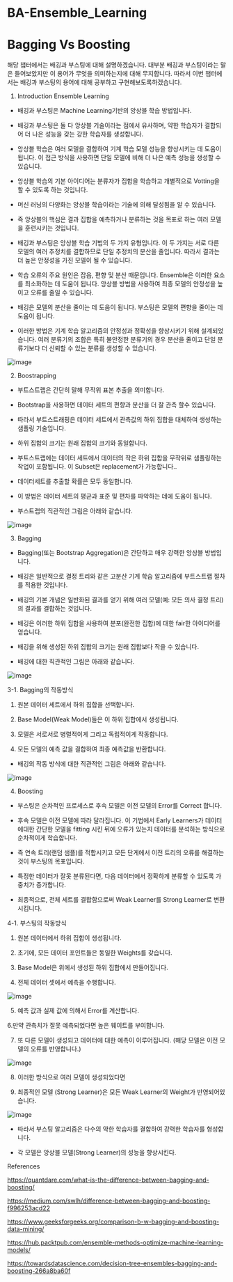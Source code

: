 # BA-Ensemble_Learning

# Bagging Vs Boosting

해당 챕터에서는 배깅과 부스팅에 대해 설명하겠습니다.
대부분 배깅과 부스팅이라는 말은 들어보았지만 이 용어가 무엇을 의미하는지에 대해 무지합니다.
따라서 이번 챕터에서는 배깅과 부스팅의 용어에 대해 공부하고 구현해보도록하겠습니다.

1. Introduction Ensemble Learning

- 배깅과 부스팅은 Machine Learning기반의 앙상블 학습 방법입니다.

- 배깅과 부스팅은 둘 다 앙상블 기술이라는 점에서 유사하며, 약한 학습자가 결합되어 더 나은 성능을 갖는 강한 학습자를 생성합니다.

- 앙상블 학습은 여러 모델을 결합하여 기계 학습 모델 성능을 향상시키는 데 도움이 됩니다. 이 접근 방식을 사용하면 단일 모델에 비해 더 나은 예측 성능을 생성할 수 있습니다.

- 앙상블 학습의 기본 아이디어는 분류자가 집합을 학습하고 개별적으로 Votting을 할 수 있도록 하는 것입니다. 

- 머신 러닝의 다양화는 앙상블 학습이라는 기술에 의해 달성됨을 알 수 있습니다.

- 즉 앙상블의 핵심은 결과 집합을 예측하거나 분류하는 것을 목표로 하는 여러 모델을 훈련시키는 것입니다.

- 배깅과 부스팅은 앙상블 학습 기법의 두 가지 유형입니다. 이 두 가지는 서로 다른 모델의 여러 추정치를 결합하므로 단일 추정치의 분산을 줄입니다. 따라서 결과는 더 높은 안정성을 가진 모델이 될 수 있습니다.

- 학습 오류의 주요 원인은 잡음, 편향 및 분산 때문입니다. Ensemble은 이러한 요소를 최소화하는 데 도움이 됩니다. 앙상블 방법을 사용하여 최종 모델의 안정성을 높이고 오류를 줄일 수 있습니다.

- 배깅은 모델의 분산을 줄이는 데 도움이 됩니다. 부스팅은 모델의 편향을 줄이는 데 도움이 됩니다.

- 이러한 방법은 기계 학습 알고리즘의 안정성과 정확성을 향상시키기 위해 설계되었습니다. 여러 분류기의 조합은 특히 불안정한 분류기의 경우 분산을 줄이고 단일 분류기보다 더 신뢰할 수 있는 분류를 생성할 수 있습니다.


![image](https://user-images.githubusercontent.com/71392868/204717187-65da366c-3f74-45fa-bd42-65afd19c3038.png)


2. Boostrapping

- 부트스트랩은 간단히 말해 무작위 표본 추출을 의미합니다.

- Bootstrap을 사용하면 데이터 세트의 편향과 분산을 더 잘 관측 할수 있습니다.

- 따라서 부트스트래핑은 데이터 세트에서 관측값의 하위 집합을 대체하여 생성하는 샘플링 기술입니다. 

- 하위 집합의 크기는 원래 집합의 크기와 동일합니다. 

- 부트스트랩에는 데이터 세트에서 데이터의 작은 하위 집합을 무작위로 샘플링하는 작업이 포함됩니다. 이 Subset은 replacement가 가능합니다..

- 데이터세트를 추출할 확률은 모두 동일합니다. 

- 이 방법은 데이터 세트의 평균과 표준 및 편차를 파악하는 데에 도움이 됩니다. 

- 부스트랩의 직관적인 그림은 아래와 같습니다. 


![image](https://user-images.githubusercontent.com/71392868/204717735-5f1f27cc-4df5-4f57-a44e-3c61460213dd.png)


3. Bagging

- Bagging(또는 Bootstrap Aggregation)은 간단하고 매우 강력한 앙상블 방법입니다. 

- 배깅은 일반적으로 결정 트리와 같은 고분산 기계 학습 알고리즘에 부트스트랩 절차를 적용한 것입니다. 

- 배깅의 기본 개념은 일반화된 결과를 얻기 위해 여러 모델(예: 모든 의사 결정 트리)의 결과를 결합하는 것입니다. 

- 배깅은 이러한 하위 집합을 사용하여 분포(완전한 집합)에 대한  fair한 아이디어를 얻습니다. 

- 배깅을 위해 생성된 하위 집합의 크기는 원래 집합보다 작을 수 있습니다. 

- 배깅에 대한 직관적인 그림은 아래와 같습니다. 


![image](https://user-images.githubusercontent.com/71392868/204741645-a6c2613b-bcdc-4dfa-8067-d2bf718b0869.png)


3-1. Bagging의 작동방식

1. 원본 데이터 세트에서 하위 집합을 선택합니다.  

2. Base Model(Weak Model)들은 이 하위 집합에서 생성됩니다.

3. 모델은 서로서로 병렬적이게 그리고 독립적이게 작동합니다.

4. 모든 모델의 예측 값을 결합하여 최종 예측값을 반환합니다.

- 배깅의 작동 방식에 대한 직관적인 그림은 아래와 같습니다.

![image](https://user-images.githubusercontent.com/71392868/204743273-1e29e934-5c41-4a9a-bc07-58ae54589b7b.png)


4. Boosting

- 부스팅은 순차적인 프로세스로 후속 모델은 이전 모델의 Error를 Correct 합니다.

- 후속 모델은 이전 모델에 따라 달라집니다. 이 기법에서 Early Learners가 데이터에대한 간단한 모델을 fitting 시킨 뒤에 오류가 있는지 데이터를 분석하는 방식으로 순차적이게 학습합니다.

- 즉 연속 트리(랜덤 샘플)를 적합시키고 모든 단게에서 이전 트리의 오류를 해결하는 것이 부스팅의 목표입니다.

- 특정한 데이터가 잘못 분류된다면, 다음 데이터에서 정확하게 분류할 수 있도록 가중치가 증가합니다. 

- 최종적으로, 전체 세트를 결합함으로써 Weak Learner를 Strong Learner로 변환시킵니다.

4-1. 부스팅의 작동방식

1. 원본 데이터에서 하위 집합이 생성됩니다.

2. 초기에, 모든 데이터 포인트들은 동일한 Weights를 갖습니다.

3. Base Model은 위에서 생성된 하위 집합에서 만들어집니다.

4. 전체 데이터 셋에서 예측을 수행합니다.

![image](https://user-images.githubusercontent.com/71392868/204744896-eaaab227-9a26-45d2-a0bb-df2ef7b823c2.png)

5. 예측 값과 실제 값에 의해서 Error를 계산합니다.

6.만약 관측치가 잘못 예측되었다면 높은 웨이트를 부여합니다.

7. 또 다른 모델이 생성되고 데이터에 대한 예측이 이루어집니다. (해당 모델은 이전 모델의 오류를 반영합니다.)


![image](https://user-images.githubusercontent.com/71392868/204745939-d3fc42db-de08-4626-96ea-9a675ce93726.png)


8. 이러한 방식으로 여러 모델이 생성되었다면

9. 최종적인 모델 (Strong Learner)은 모든 Weak Learner의 Weight가 반영되어있습니다.

![image](https://user-images.githubusercontent.com/71392868/204746220-a7034e66-ed0d-4692-b9b5-1c5740439daa.png)

- 따라서 부스팅 알고리즘은 다수의 약한 학습자를 결합하여 강력한 학습자를 형성합니다.

- 각 모델은 앙상블 모델(Strong Learner)의 성능을 향상시킨다.


References

https://quantdare.com/what-is-the-difference-between-bagging-and-boosting/

https://medium.com/swlh/difference-between-bagging-and-boosting-f996253acd22

https://www.geeksforgeeks.org/comparison-b-w-bagging-and-boosting-data-mining/

https://hub.packtpub.com/ensemble-methods-optimize-machine-learning-models/

https://towardsdatascience.com/decision-tree-ensembles-bagging-and-boosting-266a8ba60f


